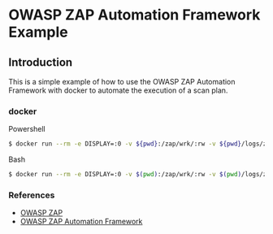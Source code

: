 # OWASP ZAP Automation Framework Example

## Introduction
This is a simple example of how to use the OWASP ZAP Automation Framework with docker to automate the execution of a scan plan.


### docker

Powershell
```bash
$ docker run --rm -e DISPLAY=:0 -v ${pwd}:/zap/wrk/:rw -v ${pwd}/logs/zap.log:/home/zap/.ZAP/zap.log -t softwaresecurityproject/zap-stable zap.sh -cmd -autorun /zap/wrk/zap.yml
```

Bash
```bash
$ docker run --rm -e DISPLAY=:0 -v $(pwd):/zap/wrk/:rw -v $(pwd)/logs/zap.log:/home/zap/.ZAP/zap.log -t softwaresecurityproject/zap-stable zap.sh -cmd -autorun /zap/wrk/zap.yml
```


### References

* [OWASP ZAP](https://www.zaproxy.org/)
* [OWASP ZAP Automation Framework](https://www.zaproxy.org/docs/automate/automation-framework/)
